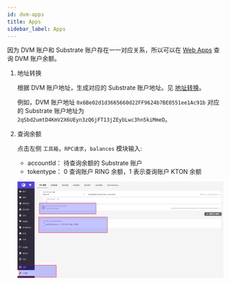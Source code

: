 ```yaml
---
id: dvm-apps
title: Apps
sidebar_label: Apps
---
```


因为 DVM 账户和 Substrate 账户存在一一对应关系，所以可以在 [Web Apps](https://apps.darwinia.network/#/account) 查询 DVM 账户余额。

1. 地址转换

    根据 DVM 账户地址，生成对应的 Substrate 账户地址。见 [地址转换](dvm-address)。

    例如，DVM 账户地址 `0x6Be02d1d3665660d22FF9624b7BE0551ee1Ac91b` 对应的 Substrate 账户地址为 `2qSbd2umtD4KmV2X6UEyn3zQ6jFT13jZEybLwc3hn5kiMmeD`。

2. 查询余额

    点击左侧 `工具箱`，`RPC请求`，`balances` 模块输入:
    
    - accountId： 待查询余额的 Substrate 账户
    - tokentype： 0 查询账户 RING 余额，1 表示查询账户 KTON 余额

    ![dvm query balance](assets/dvm/dvm-apps-1.png)
